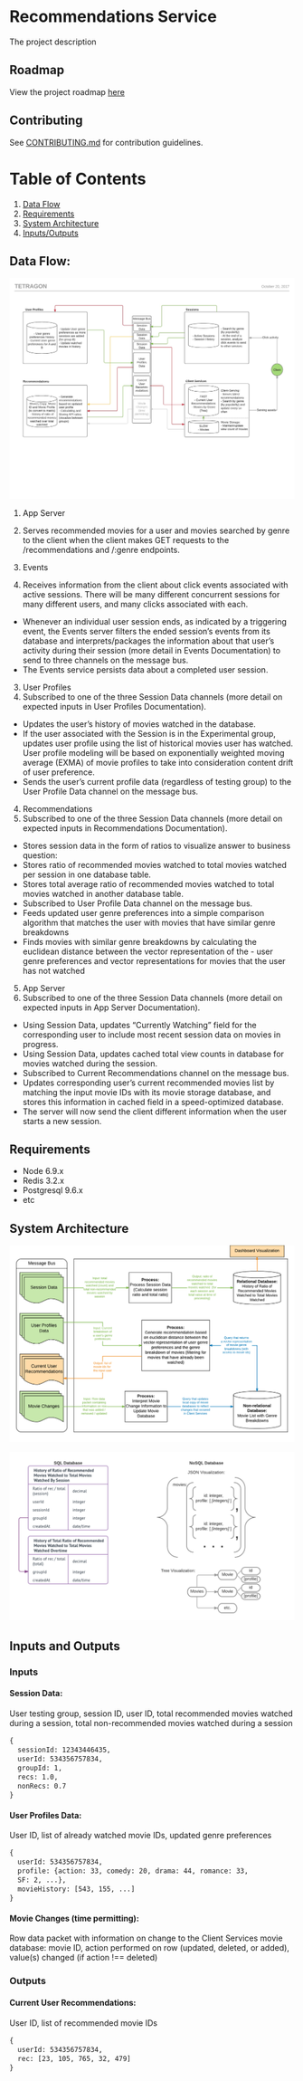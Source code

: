 # Recommendations Service

The project description

## Roadmap

View the project roadmap [here](ROADMAP.md)

## Contributing

See [CONTRIBUTING.md](CONTRIBUTING.md) for contribution guidelines.

# Table of Contents

1. [Data Flow](#data-flow)
1. [Requirements](#requirements)
1. [System Architecture](#system-architecture)
1. [Inputs/Outputs](#inputs-and-outputs)

## Data Flow:
![Data Flow](https://github.com/Tetraflix/recommendations/blob/development/images/data-flow.jpeg)

1. App Server
 1. Serves recommended movies for a user and movies searched by genre to the client when the client makes GET requests to the /recommendations and /:genre endpoints.

2. Events
 1. Receives information from the client about click events associated with active sessions. There will be many different concurrent sessions for many different users, and many clicks associated with each.
 - Whenever an individual user session ends, as indicated by a triggering event, the Events server filters the ended session’s events from its database and interprets/packages the information about that user’s activity during their session (more detail in Events Documentation) to send to three channels on the message bus.
 - The Events service persists data about a completed user session.

3. User Profiles
 1. Subscribed to one of the three Session Data channels (more detail on expected inputs in User Profiles Documentation).
 - Updates the user’s history of movies watched in the database.
 - If the user associated with the Session is in the Experimental group, updates user profile using the list of historical movies user has watched.  User profile modeling will be based on exponentially weighted moving average (EXMA) of movie profiles to take into consideration content drift of user preference.
 - Sends the user’s current profile data (regardless of testing group) to the User Profile Data channel on the message bus.

4. Recommendations
 1. Subscribed to one of the three Session Data channels (more detail on expected inputs in Recommendations Documentation).
 - Stores session data in the form of ratios to visualize answer to business question:
 - Stores ratio of recommended movies watched to total movies watched per session in one database table.
 - Stores total average ratio of recommended movies watched to total movies watched in another database table.
 - Subscribed to User Profile Data channel on the message bus.
 - Feeds updated user genre preferences into a simple comparison algorithm that matches the user with movies that have similar genre breakdowns
 - Finds movies with similar genre breakdowns by calculating the euclidean distance between the vector representation of the - user genre preferences and vector representations for movies that the user has not watched

5. App Server
 1. Subscribed to one of the three Session Data channels (more detail on expected inputs in App Server Documentation).
 - Using Session Data, updates “Currently Watching” field for the corresponding user to include most recent session data on movies in progress.
 - Using Session Data, updates cached total view counts in database for movies watched during the session.
 - Subscribed to Current Recommendations channel on the message bus.
 - Updates corresponding user’s current recommended movies list by matching the input movie IDs with its movie storage database, and stores this information in cached field in a speed-optimized database.
 - The server will now send the client different information when the user starts a new session.


## Requirements

- Node 6.9.x
- Redis 3.2.x
- Postgresql 9.6.x
- etc

## System Architecture
![System Architecture](https://github.com/Tetraflix/recommendations/blob/development/images/architecture.png)

![Database Schema](https://github.com/Tetraflix/recommendations/blob/development/images/schema.png)

## Inputs and Outputs

### Inputs

#### Session Data:
User testing group, session ID, user ID, total recommended movies watched during a session, total non-recommended movies watched during a session

```
{
  sessionId: 12343446435,
  userId: 534356757834,
  groupId: 1,
  recs: 1.0,
  nonRecs: 0.7
}
```

#### User Profiles Data:
User ID, list of already watched movie IDs, updated genre preferences

```
{
  userId: 534356757834,
  profile: {action: 33, comedy: 20, drama: 44, romance: 33,
  SF: 2, ...},
  movieHistory: [543, 155, ...]
}
```

#### Movie Changes (time permitting):
Row data packet with information on change to the Client Services movie database: movie ID, action performed on row (updated, deleted, or added), value(s) changed (if action !== deleted)

### Outputs

#### Current User Recommendations:
User ID, list of recommended movie IDs

```
{
  userId: 534356757834,
  rec: [23, 105, 765, 32, 479]
}
```
